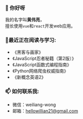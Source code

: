 ### 👋 你好呀
我的名字叫**黄伟亮**，  
擅长使用`vue`和`react`开发web应用。
### 🌱最近正在阅读与学习:
- 《黑客与画家》  
- 《JavaScript忍者秘籍（第2版）》  
- 《JavaScript函数式编程指南》
- 《Python网络爬虫权威指南》  
- 《新概念英语2》
### 📫 如何联系我:
- 微信：weiliang-wong
- 邮箱：hellowillian21@gmail.com

<!--
**hellowillian21/hellowillian21** is a ✨ _special_ ✨ repository because its `README.md` (this file) appears on your GitHub profile.

Here are some ideas to get you started:

- 🔭 I’m currently working on ...
- 🌱 I’m currently learning ...
- 👯 I’m looking to collaborate on ...
- 🤔 I’m looking for help with ...
- 💬 Ask me about ...
- 📫 How to reach me: ...
- 😄 Pronouns: ...
- ⚡ Fun fact: ...
-->

